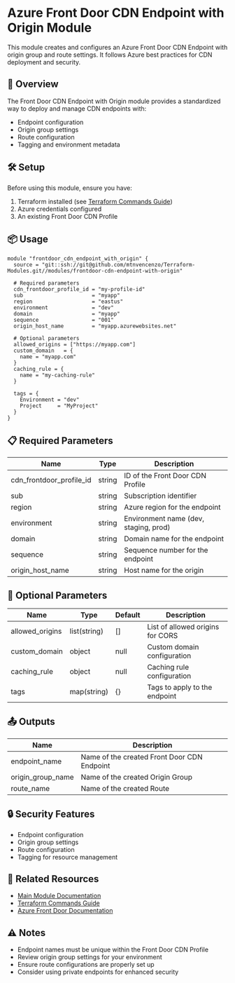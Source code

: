 # Azure Front Door CDN Endpoint with Origin Module

This module creates and configures an Azure Front Door CDN Endpoint with origin group and route settings. It follows Azure best practices for CDN deployment and security.

## 🚀 Overview

The Front Door CDN Endpoint with Origin module provides a standardized way to deploy and manage CDN endpoints with:
- Endpoint configuration
- Origin group settings
- Route configuration
- Tagging and environment metadata

## 🛠️ Setup

Before using this module, ensure you have:
1. Terraform installed (see [Terraform Commands Guide](../../.readme/terraform-commands.md))
2. Azure credentials configured
3. An existing Front Door CDN Profile

## 📦 Usage

```hcl
module "frontdoor_cdn_endpoint_with_origin" {
  source = "git::ssh://git@github.com/mtnvencenzo/Terraform-Modules.git//modules/frontdoor-cdn-endpoint-with-origin"

  # Required parameters
  cdn_frontdoor_profile_id = "my-profile-id"
  sub                      = "myapp"
  region                   = "eastus"
  environment              = "dev"
  domain                   = "myapp"
  sequence                 = "001"
  origin_host_name         = "myapp.azurewebsites.net"

  # Optional parameters
  allowed_origins = ["https://myapp.com"]
  custom_domain   = {
    name = "myapp.com"
  }
  caching_rule = {
    name = "my-caching-rule"
  }

  tags = {
    Environment = "dev"
    Project     = "MyProject"
  }
}
```

## 📋 Required Parameters

| Name | Type | Description |
|------|------|-------------|
| cdn_frontdoor_profile_id | string | ID of the Front Door CDN Profile |
| sub | string | Subscription identifier |
| region | string | Azure region for the endpoint |
| environment | string | Environment name (dev, staging, prod) |
| domain | string | Domain name for the endpoint |
| sequence | string | Sequence number for the endpoint |
| origin_host_name | string | Host name for the origin |

## 🔧 Optional Parameters

| Name | Type | Default | Description |
|------|------|---------|-------------|
| allowed_origins | list(string) | [] | List of allowed origins for CORS |
| custom_domain | object | null | Custom domain configuration |
| caching_rule | object | null | Caching rule configuration |
| tags | map(string) | {} | Tags to apply to the endpoint |

## 📤 Outputs

| Name | Description |
|------|-------------|
| endpoint_name | Name of the created Front Door CDN Endpoint |
| origin_group_name | Name of the created Origin Group |
| route_name | Name of the created Route |

## 🔒 Security Features

- Endpoint configuration
- Origin group settings
- Route configuration
- Tagging for resource management

## 🔗 Related Resources

- [Main Module Documentation](../../README.md)
- [Terraform Commands Guide](../../.readme/terraform-commands.md)
- [Azure Front Door Documentation](https://docs.microsoft.com/en-us/azure/frontdoor/)

## ⚠️ Notes

- Endpoint names must be unique within the Front Door CDN Profile
- Review origin group settings for your environment
- Ensure route configurations are properly set up
- Consider using private endpoints for enhanced security
